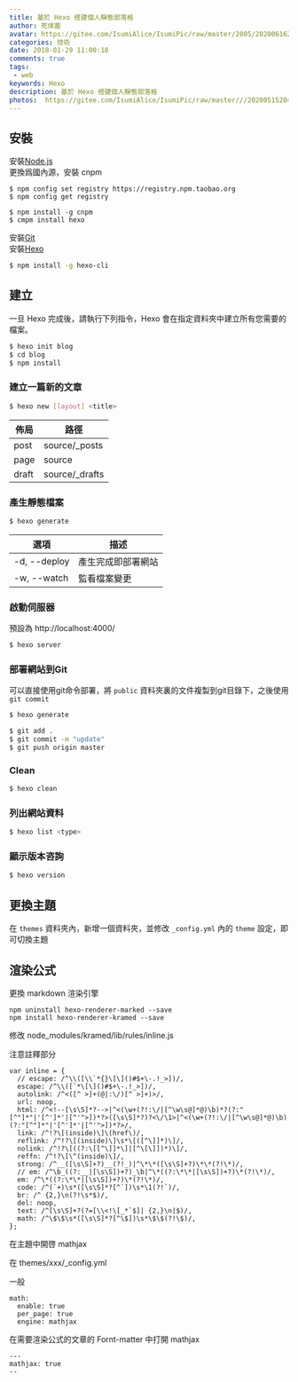 ```yaml
---
title: 基於 Hexo 搭建個人靜態部落格
author: 死体菌
avatar: https://gitee.com/IsumiAlice/IsumiPic/raw/master/2005/20200616222058.jpg
categories: 技術
date: 2018-01-29 11:00:18
comments: true
tags: 
 - web
keywords: Hexo
description: 基於 Hexo 搭建個人靜態部落格
photos:  https://gitee.com/IsumiAlice/IsumiPic/raw/master///20200515204625.jpg
---
```




## 安裝
安裝[Node.js](https://nodejs.org/en/)  
更換爲國內源，安裝 cnpm

```
$ npm config set registry https://registry.npm.taobao.org
$ npm config get registry

$ npm install -g cnpm
$ cmpm install hexo 
```
安裝[Git](https://git-scm.com/downloads)  
安裝[Hexo](https://hexo.io/zh-tw/)  
``` bash
$ npm install -g hexo-cli
```
## 建立
一旦 Hexo 完成後，請執行下列指令，Hexo 會在指定資料夾中建立所有您需要的檔案。
``` bash
$ hexo init blog
$ cd blog
$ npm install
```
### 建立一篇新的文章
``` bash
$ hexo new [layout] <title>
```
| 佈局  | 路徑           |
| ----- | -------------- |
| post  | source/_posts  |
| page  | source         |
| draft | source/_drafts |
### 產生靜態檔案
``` bash
$ hexo generate
```
| 選項         | 描述               |
| ------------ | ------------------ |
| -d, --deploy | 產生完成即部署網站 |
| -w, --watch  | 監看檔案變更       |

### 啟動伺服器
預設為 http://localhost:4000/
``` bash
$ hexo server
```
### 部署網站到Git
可以直接使用git命令部署，將 ``public`` 資料夾裏的文件複製到git目錄下，之後使用 ``git commit``
``` bash
$ hexo generate

$ git add .
$ git commit -m "update"
$ git push origin master
```
### Clean
``` bash
$ hexo clean
```
### 列出網站資料
``` bash
$ hexo list <type>
```
### 顯示版本咨詢
``` bash
$ hexo version
```
## 更換主題
在 ``themes`` 資料夾內，新增一個資料夾，並修改 ``_config.yml`` 內的 ``theme`` 設定，即可切換主題

## 渲染公式

更換 markdown 渲染引擎

```
npm uninstall hexo-renderer-marked --save
npm install hexo-renderer-kramed --save
```

修改 node_modules/kramed/lib/rules/inline.js

注意註釋部分

```
var inline = {
  // escape: /^\\([\\`*{}\[\]()#$+\-.!_>])/,
  escape: /^\\([`*\[\]()#$+\-.!_>])/,
  autolink: /^<([^ >]+(@|:\/)[^ >]+)>/,
  url: noop,
  html: /^<!--[\s\S]*?-->|^<(\w+(?!:\/|[^\w\s@]*@)\b)*?(?:"[^"]*"|'[^']*'|[^'">])*?>([\s\S]*?)?<\/\1>|^<(\w+(?!:\/|[^\w\s@]*@)\b)(?:"[^"]*"|'[^']*'|[^'">])*?>/,
  link: /^!?\[(inside)\]\(href\)/,
  reflink: /^!?\[(inside)\]\s*\[([^\]]*)\]/,
  nolink: /^!?\[((?:\[[^\]]*\]|[^\[\]])*)\]/,
  reffn: /^!?\[\^(inside)\]/,
  strong: /^__([\s\S]+?)__(?!_)|^\*\*([\s\S]+?)\*\*(?!\*)/,
  // em: /^\b_((?:__|[\s\S])+?)_\b|^\*((?:\*\*|[\s\S])+?)\*(?!\*)/,
  em: /^\*((?:\*\*|[\s\S])+?)\*(?!\*)/,
  code: /^(`+)\s*([\s\S]*?[^`])\s*\1(?!`)/,
  br: /^ {2,}\n(?!\s*$)/,
  del: noop,
  text: /^[\s\S]+?(?=[\\<!\[_*`$]| {2,}\n|$)/,
  math: /^\$\$\s*([\s\S]*?[^\$])\s*\$\$(?!\$)/,
};
```

在主題中開啓 mathjax

在 themes/xxx/_config.yml

一般

```
math:
  enable: true
  per_page: true
  engine: mathjax
```

在需要渲染公式的文章的 Fornt-matter 中打開 mathjax

```
---
mathjax: true
--
```
